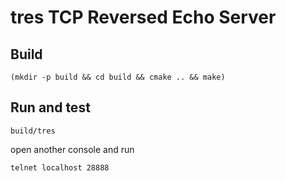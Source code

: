 # tres TCP Reversed Echo Server
## Build
    (mkdir -p build && cd build && cmake .. && make)
## Run and test
    build/tres
open another console and run

    telnet localhost 28888
